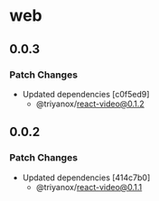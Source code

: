 # web

## 0.0.3

### Patch Changes

- Updated dependencies [c0f5ed9]
  - @triyanox/react-video@0.1.2

## 0.0.2

### Patch Changes

- Updated dependencies [414c7b0]
  - @triyanox/react-video@0.1.1

